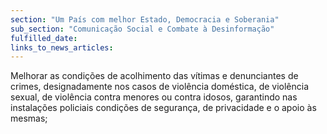 ```yaml
---
section: "Um País com melhor Estado, Democracia e Soberania"
sub_section: "Comunicação Social e Combate à Desinformação"
fulfilled_date:
links_to_news_articles:
---
```


Melhorar as condições de acolhimento das vítimas e denunciantes de crimes, designadamente nos casos de violência doméstica, de violência sexual, de violência contra menores ou contra idosos, garantindo nas instalações policiais condições de segurança, de privacidade e o apoio às mesmas;